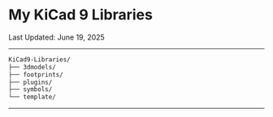 # My KiCad 9 Libraries

Last Updated: June 19, 2025

---

```md
KiCad9-Libraries/
├── 3dmodels/
├── footprints/
├── plugins/
├── symbols/
└── template/
```

---
